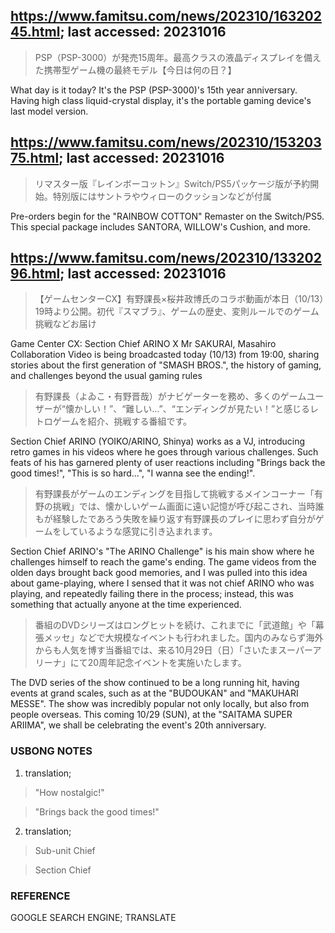 
## https://www.famitsu.com/news/202310/16320245.html; last accessed: 20231016

> PSP（PSP-3000）が発売15周年。最高クラスの液晶ディスプレイを備えた携帯型ゲーム機の最終モデル【今日は何の日？】

What day is it today? It's the PSP (PSP-3000)'s 15th year anniversary. Having high class liquid-crystal display, it's the portable gaming device's last model version. 

## https://www.famitsu.com/news/202310/15320375.html; last accessed: 20231016

> リマスター版『レインボーコットン』Switch/PS5パッケージ版が予約開始。特別版にはサントラやウィローのクッションなどが付属

Pre-orders begin for the "RAINBOW COTTON" Remaster on the Switch/PS5. This special package includes SANTORA, WILLOW's Cushion, and more.

## https://www.famitsu.com/news/202310/13320296.html; last accessed: 20231016

> 【ゲームセンターCX】有野課長×桜井政博氏のコラボ動画が本日（10/13）19時より公開。初代『スマブラ』、ゲームの歴史、変則ルールでのゲーム挑戦などお届け

Game Center CX: Section Chief ARINO X Mr SAKURAI, Masahiro Collaboration Video is being broadcasted today (10/13) from 19:00, sharing stories about the first generation of "SMASH BROS.", the history of gaming, and challenges beyond the usual gaming rules

> 有野課長（よゐこ・有野晋哉）がナビゲーターを務め、多くのゲームユーザーが“懐かしい！”、“難しい…”、“エンディングが見たい！”と感じるレトロゲームを紹介、挑戦する番組です。

Section Chief ARINO (YOIKO/ARINO, Shinya) works as a VJ, introducing retro games in his videos where he goes through various challenges. Such feats of his has garnered plenty of user reactions including "Brings back the good times!", "This is so hard...", "I wanna see the ending!".

> 有野課長がゲームのエンディングを目指して挑戦するメインコーナー「有野の挑戦」では、懐かしいゲーム画面に遠い記憶が呼び起こされ、当時誰もが経験したであろう失敗を繰り返す有野課長のプレイに思わず自分がゲームをしているような感覚に引き込まれます。

Section Chief ARINO's "The ARINO Challenge" is his main show where he challenges himself to reach the game's ending. The game videos from the olden days brought back good memories, and I was pulled into this idea about game-playing, where I sensed that it was not chief ARINO who was playing, and repeatedly failing there in the process; instead, this was something that actually anyone at the time experienced.  

> 番組のDVDシリーズはロングヒットを続け、これまでに「武道館」や「幕張メッセ」などで大規模なイベントも行われました。国内のみならず海外からも人気を博す当番組では、来る10月29日（日）「さいたまスーパーアリーナ」にて20周年記念イベントを実施いたします。

The DVD series of the show continued to be a long running hit, having events at grand scales, such as at the "BUDOUKAN" and "MAKUHARI MESSE". The show was incredibly popular not only locally, but also from people overseas. This coming 10/29 (SUN), at the "SAITAMA SUPER ARIIMA", we shall be celebrating the event's 20th anniversary. 

### USBONG NOTES

1) translation;

> "How nostalgic!"

> "Brings back the good times!"

2) translation;

> Sub-unit Chief

> Section Chief

### REFERENCE

GOOGLE SEARCH ENGINE; TRANSLATE

